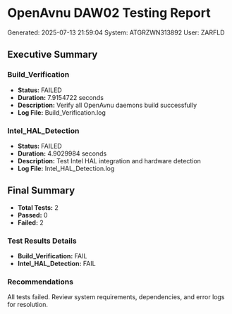﻿# OpenAvnu DAW02 Testing Report
Generated: 2025-07-13 21:59:04
System: ATGRZWN313892
User: ZARFLD

## Executive Summary

### Build_Verification
- **Status:** FAILED
- **Duration:** 7.9154722 seconds
- **Description:** Verify all OpenAvnu daemons build successfully
- **Log File:** Build_Verification.log

### Intel_HAL_Detection
- **Status:** FAILED
- **Duration:** 4.9029984 seconds
- **Description:** Test Intel HAL integration and hardware detection
- **Log File:** Intel_HAL_Detection.log


## Final Summary

- **Total Tests:** 2
- **Passed:** 0
- **Failed:** 2

### Test Results Details

- **Build_Verification:** FAIL
- **Intel_HAL_Detection:** FAIL

### Recommendations

All tests failed. Review system requirements, dependencies, and error logs for resolution.

